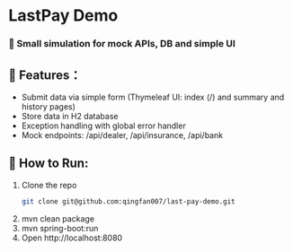# LastPay Demo
### 🚗 Small simulation for mock APIs, DB and simple UI

## 🔧 Features：
- Submit data via simple form (Thymeleaf UI: index (/) and summary and history pages)
- Store data in H2 database
- Exception handling with global error handler
- Mock endpoints: /api/dealer, /api/insurance, /api/bank


## 🚀 How to Run:
1. Clone the repo
    ```bash
   git clone git@github.com:qingfan007/last-pay-demo.git
   ```
2. mvn clean package
3. mvn spring-boot:run
4. Open http://localhost:8080
